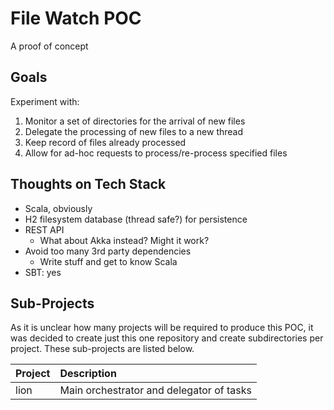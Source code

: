 # File Watch POC

A proof of concept

## Goals

Experiment with:

1. Monitor a set of directories for the arrival of new files
1. Delegate the processing of new files to a new thread
1. Keep record of files already processed
1. Allow for ad-hoc requests to process/re-process specified files

## Thoughts on Tech Stack

* Scala, obviously
* H2 filesystem database (thread safe?) for persistence
* REST API
    - What about Akka instead? Might it work?
* Avoid too many 3rd party dependencies
    - Write stuff and get to know Scala
* SBT: yes

## Sub-Projects

As it is unclear how many projects will be required to produce this POC, it was decided to create just this one repository and create subdirectories per project. These sub-projects are listed below.

| Project | Description                              |
| :------ | :--------------------------------------- |
| lion    | Main orchestrator and delegator of tasks |
